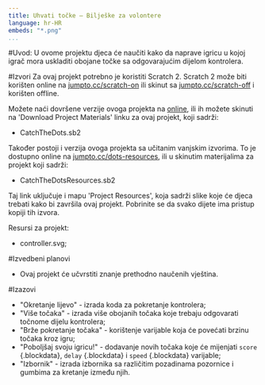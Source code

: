 ```yaml
---
title: Uhvati točke — Bilješke za volontere
language: hr-HR
embeds: "*.png"
...
```


#Uvod:
U ovome projektu djeca će naučiti kako da naprave igricu u kojoj igrač mora uskladiti obojane točke sa odgovarajućim dijelom kontrolera.

#Izvori
Za ovaj projekt potrebno je koristiti Scratch 2. Scratch 2 može biti korišten online na [jumpto.cc/scratch-on](http://jumpto.cc/scratch-on) ili skinut sa [jumpto.cc/scratch-off](http://jumpto.cc/scratch-off) i korišten offline.

Možete naći dovršene verzije ovoga projekta na <a href="http://scratch.mit.edu/projects/44942820/#editor">online</a>, ili ih možete skinuti na 'Download Project Materials' linku za ovaj projekt, koji sadrži:

+ CatchTheDots.sb2

Također postoji i verzija ovoga projekta sa učitanim vanjskim izvorima. To je  dostupno online na [jumpto.cc/dots-resources](http://jumpto.cc/dots-resources), ili u skinutim materijalima za projekt koji sadrži:

+ CatchTheDotsResources.sb2 

Taj link uključuje i mapu 'Project Resources', koja sadrži slike koje će djeca trebati kako bi završila ovaj projekt. Pobrinite se da svako dijete ima pristup kopiji tih izvora.

Resursi za projekt:
+ controller.svg;

#Izvedbeni planovi
+ Ovaj projekt će učvrstiti znanje prethodno naučenih vještina.

#Izazovi
+ "Okretanje lijevo" - izrada koda za pokretanje kontrolera;
+ "Više točaka" - izrada više obojanih točaka koje trebaju odgovarati točnome dijelu kontrolera;
+ "Brže pokretanje točaka" - korištenje varijable koja će povećati brzinu točaka kroz igru;
+ "Poboljšaj svoju igricu!" - dodavanje novih točaka koje će mijenjati `score` {.blockdata}, `delay` {.blockdata} i `speed` {.blockdata} varijable;
+ "Izbornik" - izrada izbornika sa različitim pozadinama pozornice i gumbima za kretanje između njih.